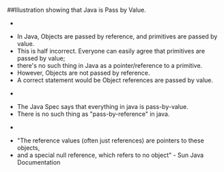 ##Illustration showing that Java is Pass by Value.
 * <p>
 * In Java, Objects are passed by reference, and primitives are passed by value.
 * This is half incorrect. Everyone can easily agree that primitives are passed by value; 
 * there's no such thing in Java as a pointer/reference to a primitive.
 * However, Objects are not passed by reference. 
 * A correct statement would be Object references are passed by value.
 * <p>
 * The Java Spec says that everything in java is pass-by-value. 
 * There is no such thing as "pass-by-reference" in java.
 * <p>
 * "The reference values (often just references) are pointers to these objects, 
 * and a special null reference, which refers to no object" - Sun Java Documentation